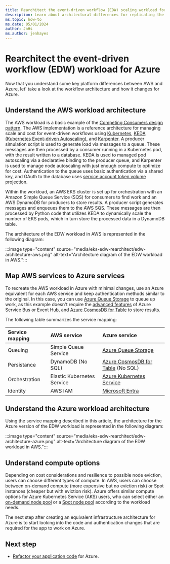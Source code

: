 ```yaml
---
title: Rearchitect the event-driven workflow (EDW) scaling workload for Azure
description: Learn about architectural differences for replicating the AWS EKS Scaling with KEDA and Karpenter event driven workflow (EDW) workload in Azure.
ms.topic: how-to
ms.date: 05/01/2024
author: JnHs
ms.author: jenhayes
---
```


# Rearchitect the event-driven workflow (EDW) workload for Azure

Now that you understand some key platform differences between AWS and Azure, let' take a look at the workflow architecture and how it changes for Azure.

## Understand the AWS workload architecture

The AWS workload is a basic example of the [Competing Consumers design pattern](/azure/architecture/patterns/competing-consumers). The AWS implementation is a reference architecture for managing scale and cost for event-driven workflows using [Kubernetes](https://kubernetes.io/), [KEDA (Kubernetes Event-driven Autoscaling)](https://keda.sh/), and [Karpenter](https://karpenter.sh/). A producer simulation script is used to generate load via messages to a queue. These messages are then processed by a consumer running in a Kubernetes pod, with the result written to a database. KEDA is used to managed pod autoscaling via a declarative binding to the producer queue, and Karpenter is used to manage node autoscaling with just enough compute to optimize for cost. Authentication to the queue uses basic authentication via a shared key, and OAuth to the database uses [service account token volume](https://kubernetes.io/docs/tasks/configure-pod-container/configure-service-account/#serviceaccount-token-volume-projection) projection.

Within the workload, an AWS EKS cluster is set up for orchestration with an Amazon Simple Queue Service (SQS) for consumers to find work and an AWS DynamoDB for producers to store results. A producer script generates messages and enqueues them to the AWS SQS. These messages are then processed by Python code that utilizes KEDA to dynamically scale the number of EKS pods, which in turn store the processed data in a DynamoDB table.

The architecture of the EDW workload in AWS is represented in the following diagram:

:::image type="content" source="media/eks-edw-rearchitect/edw-architecture-aws.png" alt-text="Architecture diagram of the EDW workload in AWS.":::

## Map AWS services to Azure services

To recreate the AWS workload in Azure with minimal changes, use an Azure equivalent for each AWS service and keep authentication methods similar to the original. In this case, you can use [Azure Queue Storage](/azure/storage/queues/storage-queues-introduction) to queue up work, as this example doesn't require the [advanced features](/azure/service-bus-messaging/service-bus-azure-and-service-bus-queues-compared-contrasted) of Azure Service Bus or Event Hub, and [Azure CosmosDB for Table](/azure/cosmos-db/table/introduction) to store results.

The following table summarizes the service mapping:

| **Service mapping** |       **AWS service**      |     **Azure service**    |
|:--------------------|:---------------------------|:-------------------------|
| Queuing             | Simple Queue Service       | [Azure Queue Storage](/azure/storage/queues/storage-queues-introduction)     |
| Persistance         | DynamoDB (No SQL)          | [Azure CosmosDB for Table](/azure/cosmos-db/table/introduction) (No SQL)        |
| Orchestration       | Elastic Kubernetes Service | [Azure Kubernetes Service](/azure/aks/) |
| Identity | AWS IAM | [Microsoft Entra](/entra) |

## Understand the Azure workload architecture

Using the service mapping described in this article, the architecture for the Azure version of the EDW workload is represented in the following diagram:

:::image type="content" source="media/eks-edw-rearchitect/edw-architecture-azure.png" alt-text="Architecture diagram of the EDW workload in AWS.":::

## Understand compute options

Depending on cost considerations and resilience to possible node eviction, users can choose different types of compute. In AWS, users can choose between on-demand compute (more expensive but no eviction risk) or Spot instances (cheaper but with eviction risk). Azure offers similar compute options for Azure Kubernetes Service (AKS) users, who can select either an [on-demand node pool](/azure/aks/create-node-pools) or a [Spot node pool](/azure/aks/spot-node-pool) according to the workload needs.

The next step after creating an equivalent infrastructure architecture for Azure is to start looking into the code and authentication changes that are required for the app to work on Azure.

## Next step

- [Refactor your application code](eks-edw-refactor.md) for Azure.
